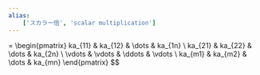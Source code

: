 ```yaml
---
alias:
    ['スカラー倍', 'scalar multiplication']
---
```

= \begin{pmatrix} ka_{11} & ka_{12} & \dots & ka_{1n} \\ ka_{21} & ka_{22} & \dots & ka_{2n} \\ \vdots & \vdots & \ddots & \vdots \\ ka_{m1} & ka_{m2} & \dots & ka_{mn} \end{pmatrix} $$